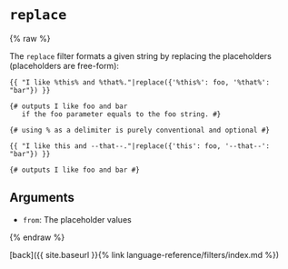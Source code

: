`replace`
=========

{% raw %}

The `replace` filter formats a given string by replacing the placeholders (placeholders are free-form):

````twig
{{ "I like %this% and %that%."|replace({'%this%': foo, '%that%': "bar"}) }}

{# outputs I like foo and bar
   if the foo parameter equals to the foo string. #}
   
{# using % as a delimiter is purely conventional and optional #}

{{ "I like this and --that--."|replace({'this': foo, '--that--': "bar"}) }}

{# outputs I like foo and bar #}
````

Arguments
---------

* `from`: The placeholder values

{% endraw %}

[back]({{ site.baseurl }}{% link language-reference/filters/index.md %})